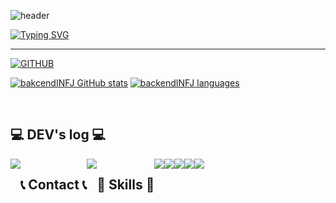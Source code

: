 ![header](https://capsule-render.vercel.app/api?type=waving&color=6994CDEE&text=&animation=twinkling&height=80)

[![Typing SVG](https://readme-typing-svg.demolab.com?font=Alkatra&weight=500&size=45&duration=4000&pause=3&color=6994CDEE&center=false&vCenter=false&multiline=true&repeat=true&width=1000&height=100&lines=Welcome+to+backendINFJ+GitHub!👋)](https://git.io/typing-svg)
 
<div align="left">   
 
 ---  

[![GITHUB](https://hits.seeyoufarm.com/api/count/incr/badge.svg?url=https%3A%2F%2Fgithub.com%2FbackendINFJ&count_bg=%23F29494&title_bg=%232F2E2E&icon=github.svg&icon_color=%23FFFFFF&title=GITHUB&edge_flat=false)](https://github.com/backendINFJ)

[![bakcendINFJ GitHub stats](https://github-readme-stats.vercel.app/api?username=backendINFJ&theme=nord&hide_border=true&count_private=true)](https://github.com/backendINFJ/github-readme-stats) [![backendINFJ languages](https://github-readme-stats.vercel.app/api/top-langs/?username=backendINFJ&layout=compact&theme=nord&hide_border=true&langs_count=10)](https://github.com/bakcendINFJ/github-readme-stats)
 
<!--  <a href="https://github.com/backendINFJ">
    <img align="center" src="https://github-readme-activity-graph.cyclic.app/graph?username=backendINFJ&theme=light&height=400&width=400&bg_color=white&title_color=2f80ed&color=2f80ed&line=2f80ed&point=1074b8&custom_title=backendINFJ's%20Contribution%20Graph&area=true&hide_border=true&font_color=2f80ed&font_weight=bold" />
  </a> -->
 
<br>

## 💻 DEV's log 💻
<div style="display:flex; flex-direction:row;">  
    <a href="https://velog.io/@clover14/posts">
        <img src="https://img.shields.io/badge/velog-000000?style=for-the-badge&logo=velog&logoColor=white"> 
    </a>
<!--     <a href="https://www.notion.so/homputer/Notion-3a51e19fa20a4c08a3c1d281a7a2c741">
        <img src="https://img.shields.io/badge/Notion-9999FF?style=for-the-badge&logo=Notion&logoColor=white"> 
    </a> -->
  
 
 ## 📞 Contact 📞  
<div style="display:flex; flex-direction:row;">
<!--     <a href="https://www.instagram.com/clover14_/">
        <img src="https://img.shields.io/badge/Instagram-E4405F?style=for-the-badge&logo=Instagram&logoColor=white"> 
    </a> -->
    <a href="mailto:backendINFJ@gmail.com">
        <img src="https://img.shields.io/badge/Gmail-EA4335?style=for-the-badge&logo=Gmail&logoColor=white"> 
    </a>
</div><br>


    
## 🔨 Skills 🔨
<div style="display:flex; flex-direction:row;">
    <img src="https://img.shields.io/badge/java-%234ea94b?style=for-the-badge&logo=JAVA&logoColor=white"> 
    <img src="https://img.shields.io/badge/Spring-6DB33F?style=for-the-badge&logo=SPRING boot&logoColor=white"> 
    <img src="https://img.shields.io/badge/mysql-4479A1.svg?style=for-the-badge&logo=MYSQL&logoColor=white">
    <img src="https://img.shields.io/badge/redis-%23DD0031.svg?&style=for-the-badge&logo=redis&logoColor=white">
    <img src="https://img.shields.io/badge/grafana-%23F46800.svg?style=for-the-badge&logo=grafana&logoColor=white">
    <br>

</div><br>
</div>

<!-- [![Solved.ac](http://mazassumnida.wtf/api/v2/generate_badge?boj=backendINFJ)](https://solved.ac/backendINFJ) -->

 
